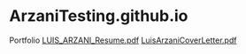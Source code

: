 # ArzaniTesting.github.io
Portfolio
[LUIS_ARZANI_Resume.pdf](https://github.com/ArzaniTesting/ArzaniTesting.github.io/files/12016723/LUIS_ARZANI_Resume.pdf)
[LuisArzaniCoverLetter.pdf](https://github.com/ArzaniTesting/ArzaniTesting.github.io/files/12016725/LuisArzaniCoverLetter.pdf)
